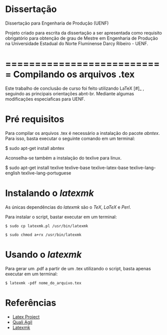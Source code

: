 # Dissertação
Dissertação para Engenharia de Produção (UENF)


Projeto criado para escrita da dissertação a ser apresentada como requisito obrigatório para obtenção de grau de Mestre em Engenharia de Produção na Universidade Estadual do Norte Fluminense Darcy Ribeiro - UENF.


===========================
Compilando os arquivos .tex
===========================

Este trabalho de conclusão de curso foi feito utilizando LaTeX [#]_ , seguindo as principais orientações abnt-br. Mediante algumas modificações especiaficas para UENF.

Pré requisitos
==============

Para compilar os arquivos .tex é necessário a instalação do pacote *abntex*. Para isso, basta executar o seguinte comando em um terminal:

  $ sudo apt-get install abntex

Aconselha-se também a instalação do texlive para linux.

  $ sudo apt-get install texlive texlive-base texlive-latex-base texlive-lang-english texlive-lang-portuguese

Instalando o *latexmk*
======================

As únicas dependências do *latexmk* são o *TeX*, *LaTeX* e *Perl*.

Para instalar o script, bastar executar em um terminal:

    $ sudo cp latexmk.pl /usr/bin/latexmk

    $ sudo chmod a+rx /usr/bin/latexmk

Usando o *latexmk*
==================

Para gerar um .pdf a partir de um .tex utilizando o script, basta apenas executar em um terminal:

    $ latexmk -pdf nome_do_arquivo.tex


# Referências

* [Latex Project](http://www.latex-project.org/)
* [Quali Agil](http://github.com/qualiagil)
* [Latexmk](http://www.phys.psu.edu/~collins/software/latexmk-jcc/)
